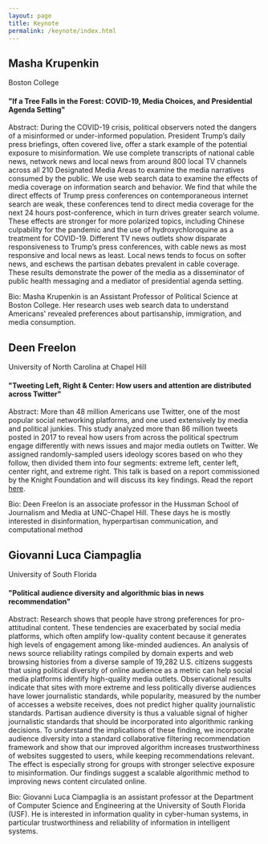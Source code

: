 ```yaml
---
layout: page
title: Keynote
permalink: /keynote/index.html
---
```


## Masha Krupenkin ##
Boston College
#### "If a Tree Falls in the Forest: COVID-19, Media Choices, and Presidential Agenda Setting" ####
Abstract: During the COVID-19 crisis, political observers noted the dangers of a misinformed or under-informed population. President Trump’s daily press briefings, often covered live, offer a stark example of the potential exposure to misinformation. We use complete transcripts of national cable news, network news and local news from around 800 local TV channels across all 210 Designated Media Areas to examine the media narratives consumed by the public. We use web search data to examine the effects of media coverage on information search and behavior. We find that while the direct effects of Trump press conferences on contemporaneous internet search are weak, these conferences tend to direct media coverage for the next 24 hours post-conference, which in turn drives greater search volume. These effects are stronger for more polarized topics, including Chinese culpability for the pandemic and the use of hydroxychloroquine as a treatment for COVID-19. Different TV news outlets show disparate responsiveness to Trump’s press conferences, with cable news as most responsive and local news as least. Local news tends to focus on softer news, and eschews the partisan debates prevalent in cable coverage. These results demonstrate the power of the media as a disseminator of public health messaging and a mediator of presidential agenda setting.

Bio: Masha Krupenkin is an Assistant Professor of Political Science at Boston College. Her research uses web search data to understand Americans' revealed preferences about partisanship, immigration, and media consumption. 



## Deen Freelon ##
University of North Carolina at Chapel Hill
#### "Tweeting Left, Right & Center: How users and attention are distributed across Twitter" ####
Abstract: More than 48 million Americans use Twitter, one of the most popular social networking platforms, and one used extensively by media and political junkies. This study analyzed more than 86 million tweets posted in 2017 to reveal how users from across the political spectrum engage differently with news issues and major media outlets on Twitter. We assigned randomly-sampled users ideology scores based on who they follow, then divided them into four segments: extreme left, center left, center right, and extreme right. This talk is based on a report commissioned by the Knight Foundation and will discuss its key findings. Read the report [here](https://knightfoundation.org/wp-content/uploads/2019/12/KF-Twitter-Report-Part1-v6.pdf).

Bio: Deen Freelon is an associate professor in the Hussman School of Journalism and Media at UNC-Chapel Hill. These days he is mostly interested in disinformation, hyperpartisan communication, and computational method


## Giovanni Luca Ciampaglia ##
University of South Florida

#### "Political audience diversity and algorithmic bias in news recommendation" ####
Abstract: Research shows that people have strong preferences for pro-attitudinal content. These tendencies are exacerbated by social media platforms, which often amplify low-quality content because it generates high levels of engagement among like-minded audiences. An analysis of news source reliability ratings compiled by domain experts and web browsing histories from a diverse sample of 19,282 U.S. citizens suggests that using political diversity of online audience as a metric can help social media platforms identify high-quality media outlets. Observational results indicate that sites with more extreme and less politically diverse audiences have lower journalistic standards, while popularity, measured by the number of accesses a website receives, does not predict higher quality journalistic standards. Partisan audience diversity is thus a valuable signal of higher journalistic standards that should be incorporated into algorithmic ranking decisions. To understand the implications of these finding, we incorporate audience diversity into a standard collaborative filtering recommendation framework and show that our improved algorithm increases trustworthiness of websites suggested to users, while keeping recommendations relevant. The effect is especially strong for groups with stronger selective exposure to misinformation. Our findings suggest a scalable algorithmic method to improving news content circulated online.

Bio: Giovanni Luca Ciampaglia is an assistant professor at the Department of Computer Science and Engineering at the University of South Florida (USF). He is interested in information quality in cyber-human systems, in particular trustworthiness and reliability of information in intelligent systems.